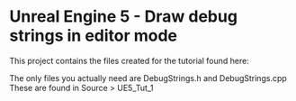 # Unreal Engine 5 - Draw debug strings in editor mode

This project contains the files created for the tutorial found here:

The only files you actually need are DebugStrings.h and DebugStrings.cpp\
These are found in Source > UE5_Tut_1
